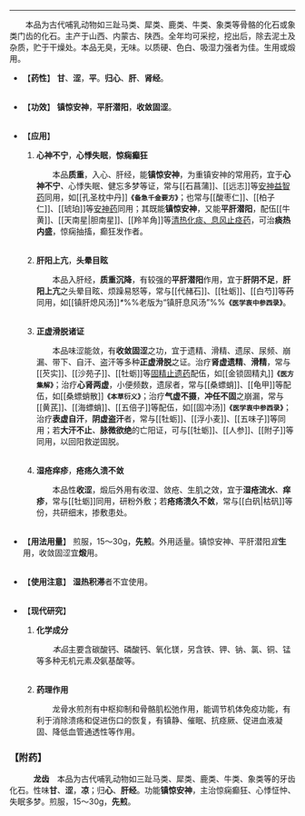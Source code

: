 ---
&emsp;&emsp;本品为古代哺乳动物如三趾马类、犀类、鹿类、牛类、象类等骨骼的化石或象类门齿的化石。主产于山西、内蒙古、陕西。全年均可采挖，挖出后，除去泥土及杂质，贮于干燥处。本品无臭，无味。以质硬、色白、吸湿力强者为佳。生用或煅用。

- 【**药性**】
	**甘**、**涩**，**平**。**归心**、**肝**、**肾经**。<br></br>

- 【**功效**】
	**镇惊安神**，**平肝潜阳**，**收敛固涩**。<br></br>

- 【**应用**】
	1. **心神不宁**，**心悸失眠**，**惊痫癫狂**
		
		&emsp;&emsp;本品**质重**，入心、肝经，能**镇惊安神**，为重镇安神的常用药，宜于**心神不宁**<dfn>、</dfn>心悸失眠<dfn>、</dfn>健忘多梦等证，常与[[石菖蒲]]、[[远志]]等<ins>安神益智药</ins>同用，如[[孔圣枕中丹]]**`《备急千金要方》`**；也常与[[酸枣仁]]、[[柏子仁]]、[[琥珀]]等<ins>安神药</ins>同用；其既能**镇惊安神**，又能**平肝潜阳**，配伍[[牛黄]]、[[天南星|胆南星]]、[[羚羊角]]等<ins>清热化痰、息风止痉药</ins>，可治**痰热内盛**，惊痫抽搐，癫狂发作者。<br></br>
	
	2. **肝阳上亢**，**头晕目眩**
		
		&emsp;&emsp;本品入肝经，**质重沉降**，有较强的**平肝潜阳**作用，宜于**肝阴不足**，**肝阳上亢**之头晕目眩<dfn>、</dfn>烦躁易怒等，常与[[代赭石]]、[[牡蛎]]、[[白芍]]等~~药~~同用，如[[镇肝熄风汤]]<dfn>\*</dfn>%%老版为“镇肝息风汤”%%**`《医学衷中参西录》`**。<br></br>
	
	3. **正虚滑脱诸证**
		
		&emsp;&emsp;本品味涩能敛，有**收敛固涩**之功，宜于遗精、滑精、遗尿、尿频、崩漏、带下、自汗、盗汗等多种**正虚滑脱**之证。治疗**肾虚遗精**、**滑精**，常与[[芡实]]、[[沙苑子]]、[[牡蛎]]等<ins>固精止遗药</ins>配伍，如[[金锁固精丸]]**`《医方集解》`**；治疗**心肾两虚**，小便频数，遗尿者，常与[[桑螵蛸]]、[[龟甲]]等配伍，如[[桑螵蛸散]]**`《本草衍义》`**；治疗**气虚不摄**，**冲任不固**之崩漏，常与[[黄芪]]、[[海螵蛸]]、[[五倍子]]等配伍，如[[固冲汤]]**`《医学衷中参西录》`**；治疗**表虚自汗**，**阴虚盗汗**者，常与[[牡蛎]]、[[浮小麦]]、[[五味子]]等同用；若**大汗不止**<dfn>、</dfn>**脉微欲绝**的亡阳证，可与[[牡蛎]]、[[人参]]、[[附子]]等同用，以回阳救逆固脱。<br></br>
	
	4. **湿疮痒疹**，**疮疡久溃不敛**
		
		&emsp;&emsp;本品性**收涩**，煅后外用有收湿、敛疮、生肌之效，宜于**湿疮流水**<dfn>、</dfn>**痒疹**，常与[[牡蛎]]同用，研粉外敷；若**疮疡溃久不敛**，常与[[白矾|枯矾]]等份，共研细末，掺敷患处。<br></br>

- 【**用法用量**】
	煎服，15～30g，**先煎**。外用适量。镇惊安神、平肝潜阳<dfn>宜</dfn>**生**用，收敛固涩宜**煅**用。<br></br>

- 【**使用注意**】
	**湿热积滞**者不宜使用。<br></br>

- 【**现代研究**】
	1. **化学成分**
		
		&emsp;&emsp;<dfn>本品</dfn>主要含碳酸钙、磷酸钙、氧化镁<dfn>，</dfn>另含铁、钾、钠、氯、铜、锰等多种无机元素<dfn>及</dfn>氨基酸等。<br></br>
	
	2. **药理作用**
		
		&emsp;&emsp;龙骨水煎剂有中枢抑制和骨骼肌松弛作用，能调节机体免疫功能，有利于消除溃疡和促进伤口的恢复，有镇静、催眠、抗痉厥、促进血液凝固、降低血管通透性等作用。

### 【附药】

&emsp;&emsp;&emsp;**龙齿**&emsp;本品为古代哺乳动物如三趾马类、犀类、鹿类、牛类、象类等的牙齿化石。性味**甘**、**涩**，**凉**；归**心**、**肝经**。功能**镇惊安神**，主治惊痫癫狂、心悸怔忡、失眠多梦。煎服，15～30g，**先煎**。